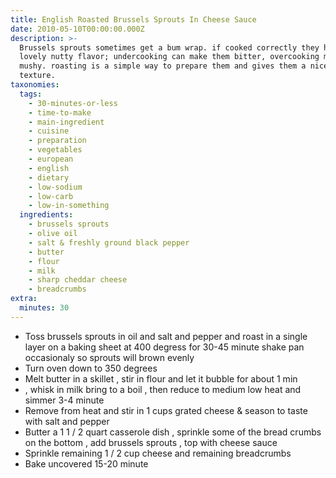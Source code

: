 ```yaml
---
title: English Roasted Brussels Sprouts In Cheese Sauce
date: 2010-05-10T00:00:00.000Z
description: >-
  Brussels sprouts sometimes get a bum wrap. if cooked correctly they have a
  lovely nutty flavor; undercooking can make them bitter, overcooking makes them
  mushy. roasting is a simple way to prepare them and gives them a nice crispy
  texture.
taxonomies:
  tags:
    - 30-minutes-or-less
    - time-to-make
    - main-ingredient
    - cuisine
    - preparation
    - vegetables
    - european
    - english
    - dietary
    - low-sodium
    - low-carb
    - low-in-something
  ingredients:
    - brussels sprouts
    - olive oil
    - salt & freshly ground black pepper
    - butter
    - flour
    - milk
    - sharp cheddar cheese
    - breadcrumbs
extra:
  minutes: 30
---
```

 - Toss brussels sprouts in oil and salt and pepper and roast in a single layer on a baking sheet at 400 degress for 30-45 minute shake pan occasionaly so sprouts will brown evenly
 - Turn oven down to 350 degrees
 - Melt butter in a skillet , stir in flour and let it bubble for about 1 min
 - , whisk in milk bring to a boil , then reduce to medium low heat and simmer 3-4 minute
 - Remove from heat and stir in 1 cups grated cheese & season to taste with salt and pepper
 - Butter a 1 1 / 2 quart casserole dish , sprinkle some of the bread crumbs on the bottom , add brussels sprouts , top with cheese sauce
 - Sprinkle remaining 1 / 2 cup cheese and remaining breadcrumbs
 - Bake uncovered 15-20 minute
